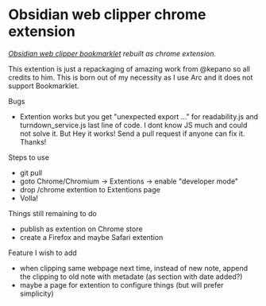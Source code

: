 # Obsidian web clipper chrome extension
*[Obsidian web clipper bookmarklet](https://gist.github.com/kepano/90c05f162c37cf730abb8ff027987ca3) rebuilt as chrome extension.*

This extention is just a repackaging of amazing work from @kepano so all credits to him. This is born out of my necessity as I use Arc and it does not support Bookmarklet. 

Bugs 
- Extention works but you get "unexpected export ..." for readability.js and turndown_service.js last line of code. I dont know JS much and could not solve it. But Hey it works! Send a pull request if anyone can fix it. Thanks!

Steps to use
- git pull
- goto Chrome/Chromium -> Extentions -> enable "developer mode"
- drop /chrome extention to Extentions page
- Volla!

Things still remaining to do
- publish as extention on Chrome store
- create a Firefox and maybe Safari extention

Feature I wish to add
- when clipping same webpage next time, instead of new note, append the clipping to old note with metadate (as section with date added?)
- maybe a page for extention to configure things (but will prefer simplicity)


